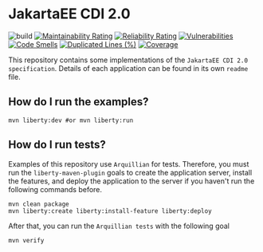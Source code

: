 # JakartaEE CDI 2.0
![build](https://github.com/hakdogan/JakartaEE-CDI-2.0-Spec/workflows/build/badge.svg)
[![Maintainability Rating](https://sonarcloud.io/api/project_badges/measure?project=org.jugistanbul%3ACDI2.0&metric=sqale_rating)](https://sonarcloud.io/dashboard?id=org.jugistanbul%3ACDI2.0)
[![Reliability Rating](https://sonarcloud.io/api/project_badges/measure?project=org.jugistanbul%3ACDI2.0&metric=reliability_rating)](https://sonarcloud.io/dashboard?id=org.jugistanbul%3ACDI2.0)
[![Vulnerabilities](https://sonarcloud.io/api/project_badges/measure?project=org.jugistanbul%3ACDI2.0&metric=vulnerabilities)](https://sonarcloud.io/dashboard?id=org.jugistanbul%3ACDI2.0)
[![Code Smells](https://sonarcloud.io/api/project_badges/measure?project=org.jugistanbul%3ACDI2.0&metric=code_smells)](https://sonarcloud.io/dashboard?id=org.jugistanbul%3ACDI2.0)
[![Duplicated Lines (%)](https://sonarcloud.io/api/project_badges/measure?project=org.jugistanbul%3ACDI2.0&metric=duplicated_lines_density)](https://sonarcloud.io/dashboard?id=org.jugistanbul%3ACDI2.0)
[![Coverage](https://sonarcloud.io/api/project_badges/measure?project=org.jugistanbul%3ACDI2.0&metric=coverage)](https://sonarcloud.io/dashboard?id=org.jugistanbul%3ACDI2.0)

This repository contains some implementations of the `JakartaEE CDI 2.0 specification`. Details of each application can be found in its own `readme` file.

## How do I run the examples?

```shell script
mvn liberty:dev #or mvn liberty:run
```
## How do I run tests?

Examples of this repository use `Arquillian` for tests. Therefore, you must run the `liberty-maven-plugin` goals to create the application server, install the features, and deploy the application to the server if you haven't run the following commands before.

```shell script
mvn clean package
mvn liberty:create liberty:install-feature liberty:deploy
```

After that, you can run the `Arquillian tests` with the following goal

```shell script
mvn verify
```